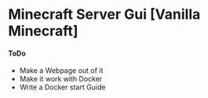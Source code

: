 # Minecraft Server Gui [Vanilla Minecraft]

#### ToDo

- Make a Webpage out of it
- Make it work with Docker
- Write a Docker start Guide
